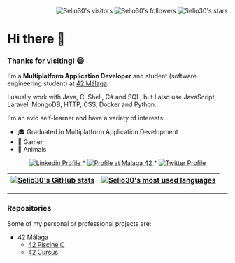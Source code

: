 <p align="right">
  <img alt="Selio30's visitors" src="https://komarev.com/ghpvc/?username=Selio30&color=green" />
  <img alt="Selio30's followers" src="https://img.shields.io/github/followers/Selio30?color=green" />
  <img alt="Selio30's stars" src="https://img.shields.io/github/stars/Selio30?color=green" />
</p>

# Hi there 👋

### Thanks for visiting! 😄

I'm a **Multiplatform Application Developer** and student (software engineering student) at [42 Málaga](https://www.42malaga.com/).

I usually work with Java, C, Shell, C# and SQL, but I also use JavaScript, Laravel, MongoDB, HTTP, CSS, Docker and Python.

I'm an avid self-learner and have a variety of interests:

* 🎓  Graduated in Multiplatform Application Development
* 👾  Gamer
* 🐾  Animals


<p align="center">
  <a href="https://www.linkedin.com/in/selio30/">
    <img alt="Linkedin Profile" src="https://img.shields.io/badge/-Linkedin_Profile-0072B1?style=flat&logo=Linkedin&logoColor=white&link=https://www.linkedin.com/in/selio30/" />
  </a>
  <span> * </span>
  <a href="https://profile.intra.42.fr/users/sbarbero">
    <img alt="Profile at Málaga 42" src="https://img.shields.io/badge/-Intra_Profile-32D352?style=flat&logo=42&logoColor=white&link=https://profile.intra.42.fr/users/sbarbero" />
  </a>
  <span> * </span>
  <a href="https://twitter.com/Selio30">
    <img alt="Twitter Profile" src="https://img.shields.io/badge/-Twitter_Profile-56D7DD?style=flat&logo=Twitter&logoColor=white&link=https://twitter.com/Selio30" />
  </a>
</p>

| [![Selio30's GitHub stats](https://github-readme-stats.vercel.app/api?username=Selio30&count_private=true&include_all_commits=true&show_icons=true&hide=issues&hide_border=true&theme=jolly)](https://github.com/Selio30?tab=repositories) | [![Selio30's most used languages](https://github-readme-stats.vercel.app/api/top-langs/?username=Selio30&layout=compact&hide_border=true&theme=jolly)](https://github.com/Selio30?tab=repositories) |
|:-:|:-:|

---

### Repositories
Some of my personal or professional projects are:

* 42 Málaga
  - [42 Piscine C](https://github.com/Selio30/42-piscine)
  - [42 Cursus](https://github.com/Selio30/42-cursus)
